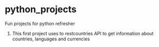 # python_projects
Fun projects for python refresher
1. This first project uses to restcountries API to get information about countries, languages and currencies
